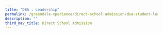 ```yaml
---
title: "DSA : Leadership"
permalink: /greendale-xperience/direct-school-admission/dsa-student-leadership/
description: ""
third_nav_title: Direct School Admission
---
```

